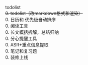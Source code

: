 todolist  
~~0. todolist（改markdown格式和渲染）~~  
0. 日历和 ~~优先级自动排序~~  
0. 阅读工具  
0. 长文概括拆解，总结归纳  
0. 分心提醒工具  
0. ASR+重点信息提取  
0. 笔记和复习题  
0. 装修上线
